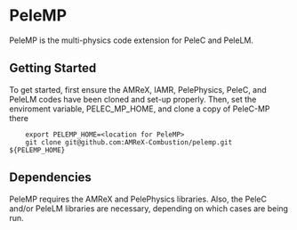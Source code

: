 # PeleMP

PeleMP is the multi-physics code extension for PeleC and PeleLM.

## Getting Started

To get started, first ensure the AMReX, IAMR, PelePhysics, PeleC, and PeleLM codes have been cloned and set-up properly. Then, set the enviroment variable, PELEC_MP_HOME, and clone a copy of PeleC-MP there
```
    export PELEMP_HOME=<location for PeleMP>
    git clone git@github.com:AMReX-Combustion/pelemp.git ${PELEMP_HOME}
```

## Dependencies

PeleMP requires the AMReX and PelePhysics libraries. Also, the PeleC and/or PeleLM libraries are necessary, depending on which cases are being run.
